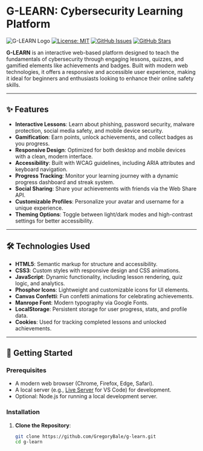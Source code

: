 # G-LEARN: Cybersecurity Learning Platform

![G-LEARN Logo](assets/logo.png)
[![License: MIT](https://img.shields.io/badge/License-MIT-blue.svg)](https://opensource.org/licenses/MIT)
[![GitHub Issues](https://img.shields.io/github/issues/GregoryBale/g-learn)](https://github.com/GregoryBale/g-learn/issues)
[![GitHub Stars](https://img.shields.io/github/stars/GregoryBale/g-learn)](https://github.com/GregoryBale/g-learn/stargazers)

**G-LEARN** is an interactive web-based platform designed to teach the fundamentals of cybersecurity through engaging lessons, quizzes, and gamified elements like achievements and badges. Built with modern web technologies, it offers a responsive and accessible user experience, making it ideal for beginners and enthusiasts looking to enhance their online safety skills.

---

## ✨ Features

- **Interactive Lessons**: Learn about phishing, password security, malware protection, social media safety, and mobile device security.
- **Gamification**: Earn points, unlock achievements, and collect badges as you progress.
- **Responsive Design**: Optimized for both desktop and mobile devices with a clean, modern interface.
- **Accessibility**: Built with WCAG guidelines, including ARIA attributes and keyboard navigation.
- **Progress Tracking**: Monitor your learning journey with a dynamic progress dashboard and streak system.
- **Social Sharing**: Share your achievements with friends via the Web Share API.
- **Customizable Profiles**: Personalize your avatar and username for a unique experience.
- **Theming Options**: Toggle between light/dark modes and high-contrast settings for better accessibility.

---

## 🛠️ Technologies Used

- **HTML5**: Semantic markup for structure and accessibility.
- **CSS3**: Custom styles with responsive design and CSS animations.
- **JavaScript**: Dynamic functionality, including lesson rendering, quiz logic, and analytics.
- **Phosphor Icons**: Lightweight and customizable icons for UI elements.
- **Canvas Confetti**: Fun confetti animations for celebrating achievements.
- **Manrope Font**: Modern typography via Google Fonts.
- **LocalStorage**: Persistent storage for user progress, stats, and profile data.
- **Cookies**: Used for tracking completed lessons and unlocked achievements.

---

## 🚀 Getting Started

### Prerequisites

- A modern web browser (Chrome, Firefox, Edge, Safari).
- A local server (e.g., [Live Server](https://marketplace.visualstudio.com/items?itemName=ritwickdey.LiveServer) for VS Code) for development.
- Optional: Node.js for running a local development server.

### Installation

1. **Clone the Repository**:
   ```bash
   git clone https://github.com/GregoryBale/g-learn.git
   cd g-learn
